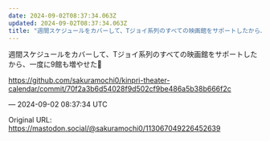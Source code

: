 ```yaml
---
date: 2024-09-02T08:37:34.063Z
updated: 2024-09-02T08:37:34.063Z
title: "週間スケジュールをカバーして、Tジョイ系列のすべての映画館をサポートしたから、一[...]"
---
```


<p>週間スケジュールをカバーして、Tジョイ系列のすべての映画館をサポートしたから、一度に9館も増やせた🙂</p><p><a href="https://github.com/sakuramochi0/kinpri-theater-calendar/commit/70f2a3b6d54028f9d502cf9be486a5b38b666f2c" target="_blank" rel="nofollow noopener" translate="no"><span class="invisible">https://</span><span class="ellipsis">github.com/sakuramochi0/kinpri</span><span class="invisible">-theater-calendar/commit/70f2a3b6d54028f9d502cf9be486a5b38b666f2c</span></a></p>

&mdash; 2024-09-02 08:37:34 UTC

Original URL: https://mastodon.social/@sakuramochi0/113067049226452639
